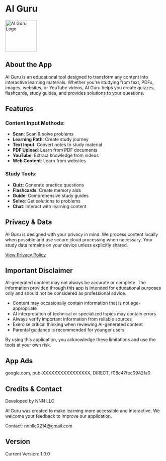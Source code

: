 # AI Guru

<img src="path/to/assets/logo.png" width="100" height="100" alt="AI Guru Logo">

## About the App

AI Guru is an educational tool designed to transform any content into interactive learning materials. Whether you're studying from text, PDFs, images, websites, or YouTube videos, AI Guru helps you create quizzes, flashcards, study guides, and provides solutions to your questions.

## Features

### Content Input Methods:
- **Scan**: Scan & solve problems
- **Learning Path**: Create study journey
- **Text Input**: Convert notes to study material
- **PDF Upload**: Learn from PDF documents
- **YouTube**: Extract knowledge from videos
- **Web Content**: Learn from websites

### Study Tools:
- **Quiz**: Generate practice questions
- **Flashcards**: Create memory aids
- **Guide**: Comprehensive study guides
- **Solve**: Get solutions to problems
- **Chat**: Interact with learning content

## Privacy & Data

AI Guru is designed with your privacy in mind. We process content locally when possible and use secure cloud processing when necessary. Your study data remains on your device unless explicitly shared.

[View Privacy Policy](https://sites.google.com/view/aiquizmaster/home)

## Important Disclaimer

AI-generated content may not always be accurate or complete. The information provided through this app is intended for educational purposes only and should not be considered as professional advice.

- Content may occasionally contain information that is not age-appropriate
- AI interpretation of technical or specialized topics may contain errors
- Always verify important information from reliable sources
- Exercise critical thinking when reviewing AI-generated content
- Parental guidance is recommended for younger users

By using this application, you acknowledge these limitations and use the tools at your own risk.

## App Ads

google.com, pub-XXXXXXXXXXXXXXXX, DIRECT, f08c47fec0942fa0

## Credits & Contact

Developed by NNN LLC

AI Guru was created to make learning more accessible and interactive. We welcome your feedback to improve our application.

Contact: [nnnllc0214@gmail.com](mailto:nnnllc0214@gmail.com)

## Version

Current Version: 1.0.0
